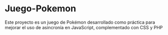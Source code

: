 # Juego-Pokemon
Este proyecto es un juego de Pokémon desarrollado como práctica para mejorar el uso de asincronía en JavaScript, complementado con CSS y PHP

